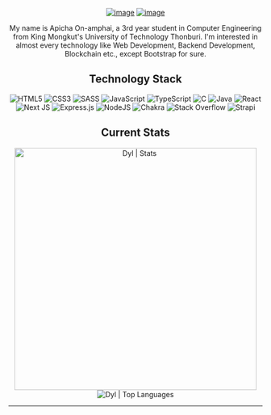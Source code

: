 
<div align="center">

[![image](https://img.shields.io/badge/Facebook-1877F2?style=for-the-badge&logo=facebook&logoColor=white)](https://www.facebook.com/apicha.onamphai/) [![image](https://img.shields.io/badge/Instagram-E4405F?style=for-the-badge&logo=instagram&logoColor=white)](https://www.instagram.com/dyldarab/)

</div>

<p align=center>
My name is Apicha On-amphai, a 3rd year student in Computer Engineering from King Mongkut's University of Technology Thonburi. I'm interested in almost every technology like Web Development, Backend Development, Blockchain etc., except Bootstrap for sure. 
</p>

<h2 align="center">Technology Stack</h2>

<div align="center">
  
![HTML5](https://img.shields.io/badge/html5-%23E34F26.svg?style=for-the-badge&logo=html5&logoColor=white) ![CSS3](https://img.shields.io/badge/css3-%231572B6.svg?style=for-the-badge&logo=css3&logoColor=white) ![SASS](https://img.shields.io/badge/SASS-hotpink.svg?style=for-the-badge&logo=SASS&logoColor=white) ![JavaScript](https://img.shields.io/badge/javascript-%23323330.svg?style=for-the-badge&logo=javascript&logoColor=%23F7DF1E) ![TypeScript](https://img.shields.io/badge/typescript-%23007ACC.svg?style=for-the-badge&logo=typescript&logoColor=white) ![C](https://img.shields.io/badge/c-%2300599C.svg?style=for-the-badge&logo=c&logoColor=white) ![Java](https://img.shields.io/badge/java-%23ED8B00.svg?style=for-the-badge&logo=java&logoColor=white) ![React](https://img.shields.io/badge/react-%2320232a.svg?style=for-the-badge&logo=react&logoColor=%2361DAFB) ![Next JS](https://img.shields.io/badge/Next-black?style=for-the-badge&logo=next.js&logoColor=white) ![Express.js](https://img.shields.io/badge/express.js-%23404d59.svg?style=for-the-badge&logo=express&logoColor=%2361DAFB) ![NodeJS](https://img.shields.io/badge/node.js-6DA55F?style=for-the-badge&logo=node.js&logoColor=white) ![Chakra](https://img.shields.io/badge/chakra-%234ED1C5.svg?style=for-the-badge&logo=chakraui&logoColor=white) ![Stack Overflow](https://img.shields.io/badge/-Stackoverflow-FE7A16?style=for-the-badge&logo=stack-overflow&logoColor=white) ![Strapi](https://img.shields.io/badge/strapi-%232E7EEA.svg?style=for-the-badge&logo=strapi&logoColor=white) 

</div>

<h2 align="center">Current Stats</h2>

<!--
![Anurag's GitHub stats](https://github-readme-stats.vercel.app/api?username=DylDarab&show_icons=true&theme=radical)
[![Top Langs](https://github-readme-stats.vercel.app/api/top-langs/?username=DylDarab&layout=compact&theme=radical)](https://github.com/anuraghazra/github-readme-stats)
-->
<p align=center>

<img width="480px" src="https://github-readme-stats.vercel.app/api?username=DylDarab&hide_border=true&show_icons=true&include_all_commits=true&count_private=true&line_height=21&theme=radical" alt="Dyl | Stats" />

<img src="https://github-readme-stats.vercel.app/api/top-langs/?username=DylDarab&hide_border=true&layout=compact&theme=radical" alt="Dyl | Top Languages" />

</p>

---
